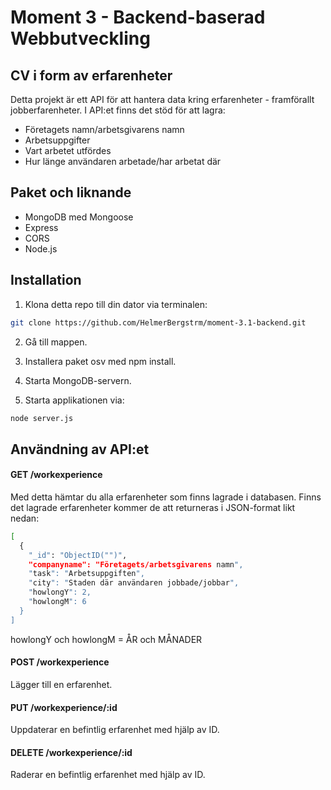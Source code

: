 # Moment 3 - Backend-baserad Webbutveckling

## CV i form av erfarenheter

Detta projekt är ett API för att hantera data kring erfarenheter - framförallt jobberfarenheter.
I API:et finns det stöd för att lagra:

- Företagets namn/arbetsgivarens namn
- Arbetsuppgifter
- Vart arbetet utfördes
- Hur länge användaren arbetade/har arbetat där

## Paket och liknande

- MongoDB med Mongoose
- Express
- CORS
- Node.js

## Installation

1. Klona detta repo till din dator via terminalen:
```bash
git clone https://github.com/HelmerBergstrm/moment-3.1-backend.git
```
2. Gå till mappen.

3. Installera paket osv med npm install.

4. Starta MongoDB-servern.

5. Starta applikationen via:
```bash
node server.js
```

## Användning av API:et

#### GET /workexperience

Med detta hämtar du alla erfarenheter som finns lagrade i databasen. Finns det lagrade erfarenheter kommer de att returneras i JSON-format likt nedan:

```bash
[
  {
    "_id": "ObjectID("")",
    "companyname": "Företagets/arbetsgivarens namn",
    "task": "Arbetsuppgiften",
    "city": "Staden där användaren jobbade/jobbar",
    "howlongY": 2,
    "howlongM": 6
  }
]
```

howlongY och howlongM = ÅR och MÅNADER

#### POST /workexperience

Lägger till en erfarenhet.

#### PUT /workexperience/:id

Uppdaterar en befintlig erfarenhet med hjälp av ID.

#### DELETE /workexperience/:id

Raderar en befintlig erfarenhet med hjälp av ID.
